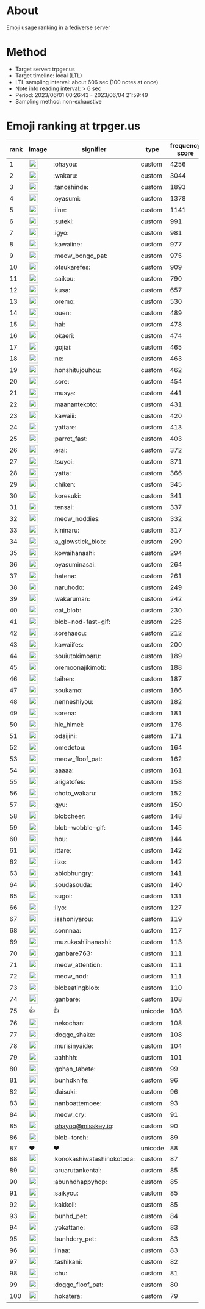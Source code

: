 # About
Emoji usage ranking in a fediverse server

# Method
- Target server: trpger.us
- Target timeline: local (LTL)
- LTL sampling interval: about 606 sec (100 notes at once)
- Note info reading interval: > 6 sec
- Period: 2023/06/01 00:26:43 - 2023/06/04 21:59:49 
- Sampling method: non-exhaustive

# Emoji ranking at trpger.us

|rank|image|signifier|type|frequency score|
|----|----|----|----|----|
|1|<img height="24" src="https://trpger.us/emoji/ohayou.webp">|:ohayou:|custom|4256|
|2|<img height="24" src="https://trpger.us/emoji/wakaru.webp">|:wakaru:|custom|3044|
|3|<img height="24" src="https://trpger.us/emoji/tanoshinde.webp">|:tanoshinde:|custom|1893|
|4|<img height="24" src="https://trpger.us/emoji/oyasumi.webp">|:oyasumi:|custom|1378|
|5|<img height="24" src="https://trpger.us/emoji/iine.webp">|:iine:|custom|1141|
|6|<img height="24" src="https://trpger.us/emoji/suteki.webp">|:suteki:|custom|991|
|7|<img height="24" src="https://trpger.us/emoji/igyo.webp">|:igyo:|custom|981|
|8|<img height="24" src="https://trpger.us/emoji/kawaiine.webp">|:kawaiine:|custom|977|
|9|<img height="24" src="https://trpger.us/emoji/meow_bongo_pat.webp">|:meow_bongo_pat:|custom|975|
|10|<img height="24" src="https://trpger.us/emoji/otsukarefes.webp">|:otsukarefes:|custom|909|
|11|<img height="24" src="https://trpger.us/emoji/saikou.webp">|:saikou:|custom|790|
|12|<img height="24" src="https://trpger.us/emoji/kusa.webp">|:kusa:|custom|657|
|13|<img height="24" src="https://trpger.us/emoji/oremo.webp">|:oremo:|custom|530|
|14|<img height="24" src="https://trpger.us/emoji/ouen.webp">|:ouen:|custom|489|
|15|<img height="24" src="https://trpger.us/emoji/hai.webp">|:hai:|custom|478|
|16|<img height="24" src="https://trpger.us/emoji/okaeri.webp">|:okaeri:|custom|474|
|17|<img height="24" src="https://trpger.us/emoji/gojiai.webp">|:gojiai:|custom|465|
|18|<img height="24" src="https://trpger.us/emoji/ne.webp">|:ne:|custom|463|
|19|<img height="24" src="https://trpger.us/emoji/honshitujouhou.webp">|:honshitujouhou:|custom|462|
|20|<img height="24" src="https://trpger.us/emoji/sore.webp">|:sore:|custom|454|
|21|<img height="24" src="https://trpger.us/emoji/musya.webp">|:musya:|custom|441|
|22|<img height="24" src="https://trpger.us/emoji/maanantekoto.webp">|:maanantekoto:|custom|431|
|23|<img height="24" src="https://trpger.us/emoji/kawaiii.webp">|:kawaiii:|custom|420|
|24|<img height="24" src="https://trpger.us/emoji/yattare.webp">|:yattare:|custom|413|
|25|<img height="24" src="https://trpger.us/emoji/parrot_fast.webp">|:parrot_fast:|custom|403|
|26|<img height="24" src="https://trpger.us/emoji/erai.webp">|:erai:|custom|372|
|27|<img height="24" src="https://trpger.us/emoji/tsuyoi.webp">|:tsuyoi:|custom|371|
|28|<img height="24" src="https://trpger.us/emoji/yatta.webp">|:yatta:|custom|366|
|29|<img height="24" src="https://trpger.us/emoji/chiken.webp">|:chiken:|custom|345|
|30|<img height="24" src="https://trpger.us/emoji/koresuki.webp">|:koresuki:|custom|341|
|31|<img height="24" src="https://trpger.us/emoji/tensai.webp">|:tensai:|custom|337|
|32|<img height="24" src="https://trpger.us/emoji/meow_noddies.webp">|:meow_noddies:|custom|332|
|33|<img height="24" src="https://trpger.us/emoji/kininaru.webp">|:kininaru:|custom|317|
|34|<img height="24" src="https://trpger.us/emoji/a_glowstick_blob.webp">|:a_glowstick_blob:|custom|299|
|35|<img height="24" src="https://trpger.us/emoji/kowaihanashi.webp">|:kowaihanashi:|custom|294|
|36|<img height="24" src="https://trpger.us/emoji/oyasuminasai.webp">|:oyasuminasai:|custom|264|
|37|<img height="24" src="https://trpger.us/emoji/hatena.webp">|:hatena:|custom|261|
|38|<img height="24" src="https://trpger.us/emoji/naruhodo.webp">|:naruhodo:|custom|249|
|39|<img height="24" src="https://trpger.us/emoji/wakaruman.webp">|:wakaruman:|custom|242|
|40|<img height="24" src="https://trpger.us/emoji/cat_blob.webp">|:cat_blob:|custom|230|
|41|<img height="24" src="https://trpger.us/emoji/blob-nod-fast-gif.webp">|:blob-nod-fast-gif:|custom|225|
|42|<img height="24" src="https://trpger.us/emoji/sorehasou.webp">|:sorehasou:|custom|212|
|43|<img height="24" src="https://trpger.us/emoji/kawaiifes.webp">|:kawaiifes:|custom|200|
|44|<img height="24" src="https://trpger.us/emoji/souiutokimoaru.webp">|:souiutokimoaru:|custom|189|
|45|<img height="24" src="https://trpger.us/emoji/oremoonajikimoti.webp">|:oremoonajikimoti:|custom|188|
|46|<img height="24" src="https://trpger.us/emoji/taihen.webp">|:taihen:|custom|187|
|47|<img height="24" src="https://trpger.us/emoji/soukamo.webp">|:soukamo:|custom|186|
|48|<img height="24" src="https://trpger.us/emoji/nenneshiyou.webp">|:nenneshiyou:|custom|182|
|49|<img height="24" src="https://trpger.us/emoji/sorena.webp">|:sorena:|custom|181|
|50|<img height="24" src="https://trpger.us/emoji/hie_himei.webp">|:hie_himei:|custom|176|
|51|<img height="24" src="https://trpger.us/emoji/odaijini.webp">|:odaijini:|custom|171|
|52|<img height="24" src="https://trpger.us/emoji/omedetou.webp">|:omedetou:|custom|164|
|53|<img height="24" src="https://trpger.us/emoji/meow_floof_pat.webp">|:meow_floof_pat:|custom|162|
|54|<img height="24" src="https://trpger.us/emoji/aaaaa.webp">|:aaaaa:|custom|161|
|55|<img height="24" src="https://trpger.us/emoji/arigatofes.webp">|:arigatofes:|custom|158|
|56|<img height="24" src="https://trpger.us/emoji/choto_wakaru.webp">|:choto_wakaru:|custom|152|
|57|<img height="24" src="https://trpger.us/emoji/gyu.webp">|:gyu:|custom|150|
|58|<img height="24" src="https://trpger.us/emoji/blobcheer.webp">|:blobcheer:|custom|148|
|59|<img height="24" src="https://trpger.us/emoji/blob-wobble-gif.webp">|:blob-wobble-gif:|custom|145|
|60|<img height="24" src="https://trpger.us/emoji/hou.webp">|:hou:|custom|144|
|61|<img height="24" src="https://trpger.us/emoji/ittare.webp">|:ittare:|custom|142|
|62|<img height="24" src="https://trpger.us/emoji/iizo.webp">|:iizo:|custom|142|
|63|<img height="24" src="https://trpger.us/emoji/ablobhungry.webp">|:ablobhungry:|custom|141|
|64|<img height="24" src="https://trpger.us/emoji/soudasouda.webp">|:soudasouda:|custom|140|
|65|<img height="24" src="https://trpger.us/emoji/sugoi.webp">|:sugoi:|custom|131|
|66|<img height="24" src="https://trpger.us/emoji/iiyo.webp">|:iiyo:|custom|127|
|67|<img height="24" src="https://trpger.us/emoji/isshoniyarou.webp">|:isshoniyarou:|custom|119|
|68|<img height="24" src="https://trpger.us/emoji/sonnnaa.webp">|:sonnnaa:|custom|117|
|69|<img height="24" src="https://trpger.us/emoji/muzukashiihanashi.webp">|:muzukashiihanashi:|custom|113|
|70|<img height="24" src="https://trpger.us/emoji/ganbare763.webp">|:ganbare763:|custom|111|
|71|<img height="24" src="https://trpger.us/emoji/meow_attention.webp">|:meow_attention:|custom|111|
|72|<img height="24" src="https://trpger.us/emoji/meow_nod.webp">|:meow_nod:|custom|111|
|73|<img height="24" src="https://trpger.us/emoji/blobeatingblob.webp">|:blobeatingblob:|custom|110|
|74|<img height="24" src="https://trpger.us/emoji/ganbare.webp">|:ganbare:|custom|108|
|75|👍|👍|unicode|108|
|76|<img height="24" src="https://trpger.us/emoji/nekochan.webp">|:nekochan:|custom|108|
|77|<img height="24" src="https://trpger.us/emoji/doggo_shake.webp">|:doggo_shake:|custom|108|
|78|<img height="24" src="https://trpger.us/emoji/murisinyaide.webp">|:murisinyaide:|custom|104|
|79|<img height="24" src="https://trpger.us/emoji/aahhhh.webp">|:aahhhh:|custom|101|
|80|<img height="24" src="https://trpger.us/emoji/gohan_tabete.webp">|:gohan_tabete:|custom|99|
|81|<img height="24" src="https://trpger.us/emoji/bunhdknife.webp">|:bunhdknife:|custom|96|
|82|<img height="24" src="https://trpger.us/emoji/daisuki.webp">|:daisuki:|custom|96|
|83|<img height="24" src="https://trpger.us/emoji/nanboattemoee.webp">|:nanboattemoee:|custom|93|
|84|<img height="24" src="https://trpger.us/emoji/meow_cry.webp">|:meow_cry:|custom|91|
|85|<img height="24" src="https://trpger.us/emoji/ohayoo.webp">|:ohayoo@misskey.io:|custom|90|
|86|<img height="24" src="https://trpger.us/emoji/blob-torch.webp">|:blob-torch:|custom|89|
|87|❤|❤|unicode|88|
|88|<img height="24" src="https://trpger.us/emoji/konokashiwatashinokotoda.webp">|:konokashiwatashinokotoda:|custom|87|
|89|<img height="24" src="https://trpger.us/emoji/aruarutankentai.webp">|:aruarutankentai:|custom|85|
|90|<img height="24" src="https://trpger.us/emoji/abunhdhappyhop.webp">|:abunhdhappyhop:|custom|85|
|91|<img height="24" src="https://trpger.us/emoji/saikyou.webp">|:saikyou:|custom|85|
|92|<img height="24" src="https://trpger.us/emoji/kakkoii.webp">|:kakkoii:|custom|85|
|93|<img height="24" src="https://trpger.us/emoji/bunhd_pet.webp">|:bunhd_pet:|custom|84|
|94|<img height="24" src="https://trpger.us/emoji/yokattane.webp">|:yokattane:|custom|83|
|95|<img height="24" src="https://trpger.us/emoji/bunhdcry_pet.webp">|:bunhdcry_pet:|custom|83|
|96|<img height="24" src="https://trpger.us/emoji/iinaa.webp">|:iinaa:|custom|83|
|97|<img height="24" src="https://trpger.us/emoji/tashikani.webp">|:tashikani:|custom|82|
|98|<img height="24" src="https://trpger.us/emoji/chu.webp">|:chu:|custom|81|
|99|<img height="24" src="https://trpger.us/emoji/doggo_floof_pat.webp">|:doggo_floof_pat:|custom|80|
|100|<img height="24" src="https://trpger.us/emoji/hokatera.webp">|:hokatera:|custom|79|
